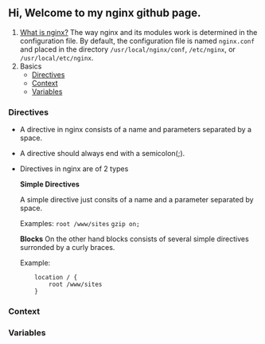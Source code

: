 ## Hi, Welcome to my nginx github page.

1. [What is nginx?](https://www.nginx.com/resources/glossary/nginx/)
    The way nginx and its modules work is determined in the configuration file. By default, the configuration file is named `nginx.conf` and placed in the directory `/usr/local/nginx/conf`, `/etc/nginx`, or `/usr/local/etc/nginx`.
2. Basics
    * [Directives](#directives)
    * [Context](#context)
    * [Variables](#variables)

### Directives

- A directive in nginx consists of a name and parameters separated by a space.
- A directive should always end with a semicolon(;).
- Directives in nginx are of 2 types
    
    **Simple Directives**

    A simple directive just consits of a name and a parameter separated by space.
        
    Examples: `root /www/sites` `gzip on;`
        
    **Blocks**
    On the other hand blocks consists of several simple directives surronded by a curly braces.
        
    Example:
    ```
        location / {
            root /www/sites
        }
    ```

### Context

### Variables